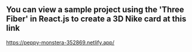  You can view a sample project using the 'Three Fiber' in React.js to create a 3D Nike card at this link
 -------------------------------------------------------------------------------------------------------
 https://peppy-monstera-352869.netlify.app/
